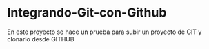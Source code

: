 # Integrando-Git-con-Github
En este proyecto se hace un prueba para subir un proyecto de GIT y clonarlo desde GITHUB
